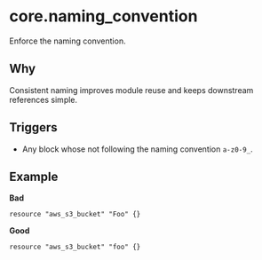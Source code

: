 # core.naming_convention

Enforce the naming convention.

## Why
Consistent naming improves module reuse and keeps downstream references simple.

## Triggers
- Any block whose not following the naming convention `a-z0-9_`.

## Example

**Bad**
```hcl
resource "aws_s3_bucket" "Foo" {}
```

**Good**
```hcl
resource "aws_s3_bucket" "foo" {}
```

